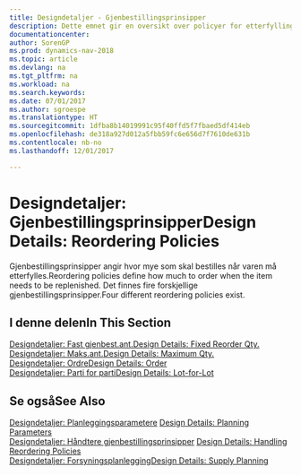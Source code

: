```yaml
---
title: Designdetaljer - Gjenbestillingsprinsipper
description: Dette emnet gir en oversikt over policyer for etterfylling av varen.
documentationcenter: 
author: SorenGP
ms.prod: dynamics-nav-2018
ms.topic: article
ms.devlang: na
ms.tgt_pltfrm: na
ms.workload: na
ms.search.keywords: 
ms.date: 07/01/2017
ms.author: sgroespe
ms.translationtype: HT
ms.sourcegitcommit: 1dfba8b14019991c95f40ffd5f7fbaed5df414eb
ms.openlocfilehash: de318a927d012a5fbb59fc6e656d7f7610de631b
ms.contentlocale: nb-no
ms.lasthandoff: 12/01/2017

---
```

# <a name="design-details-reordering-policies"></a><span data-ttu-id="435a9-103">Designdetaljer: Gjenbestillingsprinsipper</span><span class="sxs-lookup"><span data-stu-id="435a9-103">Design Details: Reordering Policies</span></span>
<span data-ttu-id="435a9-104">Gjenbestillingsprinsipper angir hvor mye som skal bestilles når varen må etterfylles.</span><span class="sxs-lookup"><span data-stu-id="435a9-104">Reordering policies define how much to order when the item needs to be replenished.</span></span> <span data-ttu-id="435a9-105">Det finnes fire forskjellige gjenbestillingsprinsipper.</span><span class="sxs-lookup"><span data-stu-id="435a9-105">Four different reordering policies exist.</span></span>  

## <a name="in-this-section"></a><span data-ttu-id="435a9-106">I denne delen</span><span class="sxs-lookup"><span data-stu-id="435a9-106">In This Section</span></span>  
[<span data-ttu-id="435a9-107">Designdetaljer: Fast gjenbest.ant.</span><span class="sxs-lookup"><span data-stu-id="435a9-107">Design Details: Fixed Reorder Qty.</span></span>](design-details-fixed-reorder-qty.md)  
[<span data-ttu-id="435a9-108">Designdetaljer: Maks.ant.</span><span class="sxs-lookup"><span data-stu-id="435a9-108">Design Details: Maximum Qty.</span></span>](design-details-maximum-qty.md)  
[<span data-ttu-id="435a9-109">Designdetaljer: Ordre</span><span class="sxs-lookup"><span data-stu-id="435a9-109">Design Details: Order</span></span>](design-details-order.md)  
[<span data-ttu-id="435a9-110">Designdetaljer: Parti for parti</span><span class="sxs-lookup"><span data-stu-id="435a9-110">Design Details: Lot-for-Lot</span></span>](design-details-lot-for-lot.md)  

## <a name="see-also"></a><span data-ttu-id="435a9-111">Se også</span><span class="sxs-lookup"><span data-stu-id="435a9-111">See Also</span></span>  
<span data-ttu-id="435a9-112">[Designdetaljer: Planleggingsparametere](design-details-planning-parameters.md) </span><span class="sxs-lookup"><span data-stu-id="435a9-112">[Design Details: Planning Parameters](design-details-planning-parameters.md) </span></span>  
<span data-ttu-id="435a9-113">[Designdetaljer: Håndtere gjenbestillingsprinsipper](design-details-handling-reordering-policies.md) </span><span class="sxs-lookup"><span data-stu-id="435a9-113">[Design Details: Handling Reordering Policies](design-details-handling-reordering-policies.md) </span></span>  
[<span data-ttu-id="435a9-114">Designdetaljer: Forsyningsplanlegging</span><span class="sxs-lookup"><span data-stu-id="435a9-114">Design Details: Supply Planning</span></span>](design-details-supply-planning.md)

